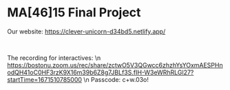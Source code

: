 # MA[46]15 Final Project

Our website: https://clever-unicorn-d34bd5.netlify.app/

<br>

The recording for interactives: \n
https://bostonu.zoom.us/rec/share/zctwO5V3QGwcc6zhzhYsYOxmAESPHnodQH41oC0HF3rzK9X16m39b6Z8g7JBLf3S.fIH-W3eWRhRLGl27?startTime=1671510785000 \n
Passcode: c+w.03o!